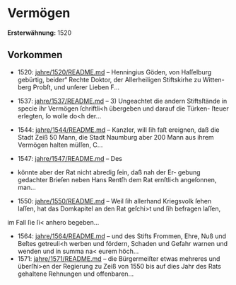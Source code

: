 # Vermögen

**Ersterwähnung:** 1520

## Vorkommen
- 1520: [jahre/1520/README.md](../jahre/1520/README.md) – Henningius Göden, von Haſſelburg gebürtig, beider“
Rechte Doktor, der Allerheiligen Stiftskirhe zu Witten-
berg Probſt, und unſerer Lieben F...
- 1537: [jahre/1537/README.md](../jahre/1537/README.md) – 3) Ungeachtet die andern Stiftsſtände in specie ihr
Vermögen ſchriftli<h übergeben und darauf die Türken-
ſteuer erlegten, ſo wolle do<h der...
- 1544: [jahre/1544/README.md](../jahre/1544/README.md) – Kanzler, will ſih faſt ereignen, daß die Stadt Zeiß
50 Mann, die Stadt Naumburg aber 200 Mann aus
ihrem Vermögen halten müſſen, C...
- 1547: [jahre/1547/README.md](../jahre/1547/README.md) – Des

- könnte aber der Rat nicht abredig ſein, daß nah der Er-
gebung gedachter Brieſen neben Hans Rentſh dem Rat
ernſtli<h angeſonnen, man...
- 1550: [jahre/1550/README.md](../jahre/1550/README.md) – Weil ſih allerhand Kriegsvolk ſehen laſſen, hat das
Domkapitel an den Rat geſchi>t und ſih befragen laſſen,

im Fall ſie ſi< anhero begeben...
- 1564: [jahre/1564/README.md](../jahre/1564/README.md) – und des Stifts
Frommen, Ehre, Nuß und Beſtes getreuli<h werben und
fördern, Schaden und Gefahr warnen und wenden und in
summa na< eurem höch...
- 1571: [jahre/1571/README.md](../jahre/1571/README.md) – die Bürgermeiſter etwas mehreres und
überſhi>en der Regierung zu Zeiß von 1550 bis auf
dies Jahr des Rats gehaltene Rehnungen und offenbaren...
